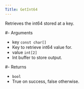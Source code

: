```yaml
---
Title: GetInt64
---
```


Retrieves the int64 stored at a key.

#- Arguments
- key `const char[]`
- Key to retrieve int64 value for.
- value `int[2]`
- Int buffer to store output.

#- Returns
- `bool`
- True on success, false otherwise.
